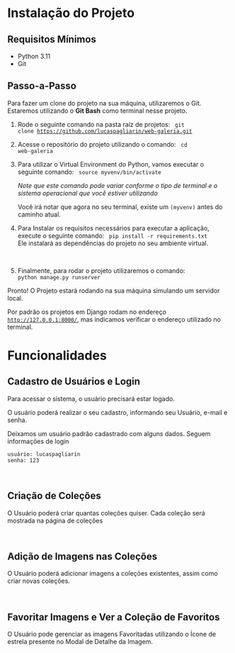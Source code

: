 # Instalação do Projeto

## Requisitos Mínimos

- Python 3.11
- Git

## Passo-a-Passo

Para fazer um clone do projeto na sua máquina, utilizaremos o Git.
Estaremos utilizando o <b>Git Bash</b> como terminal nesse projeto. 

1) Rode o seguinte comando na pasta raíz de projetos: 
    <code>
        git clone https://github.com/lucaspagliarin/web-galeria.git
    </code>


2) Acesse o repositório do projeto utilizando o comando:
    <code>
        cd web-galeria
    </code>

3. Para utilizar o Virtual Environment do Python, vamos executar o seguinte comando:
    <code>
    source myvenv/bin/activate
    </code>
    
    *Note que este comando pode variar conforme o tipo de terminal e o sistema operacional que você estiver utilizando*

    Você irá notar que agora no seu terminal, existe um <code>(myvenv)</code> antes do caminho atual.  

4) Para Instalar os requisitos necessários para executar a aplicação, execute o seguinte comando:
    <code>
    pip install -r requirements.txt
    </code>
    Ele instalará as dependências do projeto no seu ambiente virtual.

<br/>

5) Finalmente, para rodar o projeto utilizaremos o comando:
    <code>
    python manage.py runserver
    </code>


Pronto! O Projeto estará rodando na sua máquina simulando um servidor local.

Por padrão os projetos em Django rodam no endereço <code>http://127.0.0.1:8000/</code>, mas indicamos verificar o endereço utilizado no terminal.

# Funcionalidades

## Cadastro de Usuários e Login

Para acessar o sistema, o usuário precisará estar logado.

O usuário poderá realizar o seu cadastro, informando seu Usuário, e-mail e senha.

Deixamos um usuário padrão cadastrado com alguns dados. Seguem informações de login
    
    usuário: lucaspagliarin
    senha: 123

    
<br/>

## Criação de Coleções

O Usuário poderá criar quantas coleções quiser. Cada coleção será mostrada na página de coleções


<br/>

## Adição de Imagens nas Coleções

O Usuário poderá adicionar imagens a coleções existentes, assim como criar novas coleções.


<br/>

## Favoritar Imagens e Ver a Coleção de Favoritos

O Usuário pode gerenciar as imagens Favoritadas utilizando o Ícone de estrela presente no Modal de Detalhe da Imagem.


<br/>